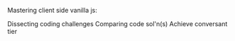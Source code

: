 Mastering client side vanilla js:

Dissecting coding challenges 
Comparing code sol'n(s)
Achieve conversant tier
